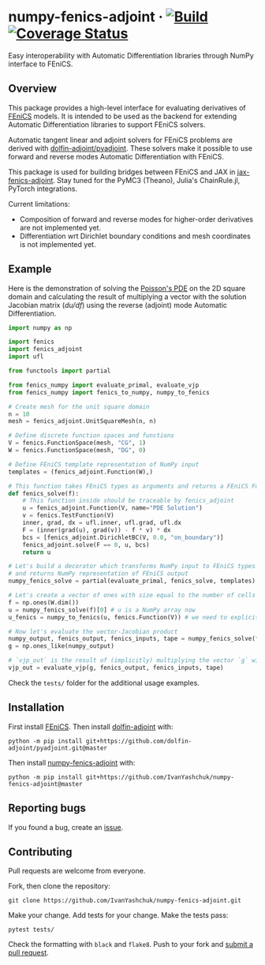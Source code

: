 # numpy-fenics-adjoint &middot; [![Build](https://github.com/ivanyashchuk/numpy-fenics-adjoint/workflows/CI/badge.svg)](https://github.com/ivanyashchuk/numpy-fenics-adjoint/actions?query=workflow%3ACI+branch%3Amaster) [![Coverage Status](https://coveralls.io/repos/github/IvanYashchuk/numpy-fenics-adjoint/badge.svg?branch=master)](https://coveralls.io/github/IvanYashchuk/numpy-fenics-adjoint?branch=master)
Easy interoperability with Automatic Differentiation libraries through NumPy interface to FEniCS.

## Overview
This package provides a high-level interface for evaluating derivatives of [FEniCS](http://fenicsproject.org) models.
It is intended to be used as the backend for extending Automatic Differentiation libraries to support FEniCS solvers.

Automatic tangent linear and adjoint solvers for FEniCS problems are derived with [dolfin-adjoint/pyadjoint](http://www.dolfin-adjoint.org/en/latest/).
These solvers make it possible to use forward and reverse modes Automatic Differentiation with FEniCS.

This package is used for building bridges between FEniCS and JAX in [jax-fenics-adjoint](https://github.com/IvanYashchuk/jax-fenics-adjoint/). Stay tuned for the PyMC3 (Theano), Julia's ChainRule.jl, PyTorch integrations.

Current limitations:
* Composition of forward and reverse modes for higher-order derivatives are not implemented yet.
* Differentiation wrt Dirichlet boundary conditions and mesh coordinates is not implemented yet.

## Example
Here is the demonstration of solving the [Poisson's PDE](https://en.wikipedia.org/wiki/Poisson%27s_equation)
on the 2D square domain and calculating the result of multiplying a vector with the solution Jacobian matrix (_du/df_) using the reverse (adjoint) mode Automatic Differentiation.
```python
import numpy as np

import fenics
import fenics_adjoint
import ufl

from functools import partial

from fenics_numpy import evaluate_primal, evaluate_vjp
from fenics_numpy import fenics_to_numpy, numpy_to_fenics

# Create mesh for the unit square domain
n = 10
mesh = fenics_adjoint.UnitSquareMesh(n, n)

# Define discrete function spaces and functions
V = fenics.FunctionSpace(mesh, "CG", 1)
W = fenics.FunctionSpace(mesh, "DG", 0)

# Define FEniCS template representation of NumPy input
templates = (fenics_adjoint.Function(W),)

# This function takes FEniCS types as arguments and returns a FEniCS Function (solution)
def fenics_solve(f):
    # This function inside should be traceable by fenics_adjoint
    u = fenics_adjoint.Function(V, name="PDE Solution")
    v = fenics.TestFunction(V)
    inner, grad, dx = ufl.inner, ufl.grad, ufl.dx
    F = (inner(grad(u), grad(v)) - f * v) * dx
    bcs = [fenics_adjoint.DirichletBC(V, 0.0, "on_boundary")]
    fenics_adjoint.solve(F == 0, u, bcs)
    return u

# Let's build a decorator which transforms NumPy input to FEniCS types input
# and returns NumPy representation of FEniCS output
numpy_fenics_solve = partial(evaluate_primal, fenics_solve, templates)

# Let's create a vector of ones with size equal to the number of cells in the mesh
f = np.ones(W.dim())
u = numpy_fenics_solve(f)[0] # u is a NumPy array now
u_fenics = numpy_to_fenics(u, fenics.Function(V)) # we need to explicitly provide template function for conversion

# Now let's evaluate the vector-Jacobian product
numpy_output, fenics_output, fenics_inputs, tape = numpy_fenics_solve(f)
g = np.ones_like(numpy_output)

# `vjp_out` is the result of (implicitly) multiplying the vector `g` with the solution Jacobian du/df
vjp_out = evaluate_vjp(g, fenics_output, fenics_inputs, tape)
```

Check the `tests/` folder for the additional usage examples.

## Installation
First install [FEniCS](http://fenicsproject.org).
Then install [dolfin-adjoint](http://www.dolfin-adjoint.org/en/latest/) with:

    python -m pip install git+https://github.com/dolfin-adjoint/pyadjoint.git@master

Then install [numpy-fenics-adjoint](https://github.com/IvanYashchuk/numpy-fenics-adjoint) with:

    python -m pip install git+https://github.com/IvanYashchuk/numpy-fenics-adjoint@master


## Reporting bugs

If you found a bug, create an [issue].

[issue]: https://github.com/IvanYashchuk/numpy-fenics-adjoint/issues/new

## Contributing

Pull requests are welcome from everyone.

Fork, then clone the repository:

    git clone https://github.com/IvanYashchuk/numpy-fenics-adjoint.git

Make your change. Add tests for your change. Make the tests pass:

    pytest tests/

Check the formatting with `black` and `flake8`. Push to your fork and [submit a pull request][pr].

[pr]: https://github.com/IvanYashchuk/numpy-fenics-adjoint/pulls
